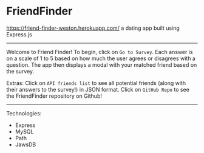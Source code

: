 # FriendFinder

https://friend-finder-weston.herokuapp.com/ a dating app built using Express.js 

---

Welcome to Friend Finder! To begin, click on ` Go to Survey `. Each answer is on a scale of 1 to 5 based on how much the user agrees or disagrees with a question. The app then displays a modal with your matched friend based on the survey. 

Extras: Click on `API friends list` to see all potential friends (along with their answers to the survey!) in JSON format. Click on `GitHub Repo` to see the FriendFinder repository on Github!

---

Technologies: 
* Express
* MySQL
* Path
* JawsDB


